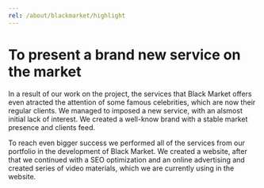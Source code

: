 ```yaml
---
rel: /about/blackmarket/highlight
---
```

# To present a brand new service on the market
In a result of our work on the project, the services that Black Market offers even atracted the attention of some famous celebrities, which are now their regular clients. We managed to imposed a new service, with an alsmost initial lack of interest. We created a well-know brand with a stable market presence and clients feed.

To reach even bigger success we performed all of the services from our portfolio in the development of Black Market. We created a website, after that we continued with a SEO optimization and an online advertising and created series of video materials, which we are currently using in the website.